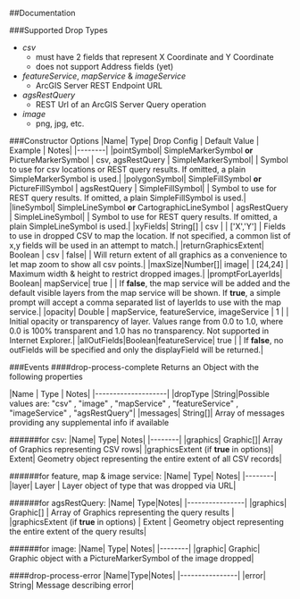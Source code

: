 ##Documentation

###Supported Drop Types

- _csv_
	- must have 2 fields that represent X Coordinate and Y Coordinate
	- does not support Address fields (yet)
- _featureService_, _mapService_ & _imageService_
	- ArcGIS Server REST Endpoint URL
- _agsRestQuery_
	- REST Url of an ArcGIS Server Query operation
- _image_ 
	- png, jpg, etc.
	
###Constructor Options
|Name| Type| Drop Config | Default Value | Example | Notes|
|--------|
|pointSymbol| SimpleMarkerSymbol __or__ PictureMarkerSymbol | csv, agsRestQuery | SimpleMarkerSymbol| | Symbol to use for csv locations or REST query results. If omitted, a plain SimpleMarkerSymbol is used.|
|polygonSymbol| SimpleFillSymbol __or__ PictureFillSymbol | agsRestQuery | SimpleFillSymbol| | Symbol to use for REST query results. If omitted, a plain SimpleFillSymbol is used.|
|lineSymbol| SimpleLineSymbol __or__ CartographicLineSymbol | agsRestQuery | SimpleLineSymbol| | Symbol to use for REST query results. If omitted, a plain SimpleLineSymbol is used.|
|xyFields| String[] | csv |  | ['X','Y'] | Fields to use in dropped CSV to map the location. If not specified, a common list of x,y fields will be used in an attempt to match.|
|returnGraphicsExtent| Boolean | csv | false| | Will return extent of all graphics as a convenience to let map zoom to show all csv points.|
|maxSize|Number[]| image|  | [24,24] | Maximum width & height to restrict dropped images.|
|promptForLayerIds| Boolean| mapService| true | | If __false__, the map service will be added and the default visible layers from the map service will be shown. If __true__, a simple prompt will accept a comma separated list of layerIds to use with the map service.|
|opacity| Double | mapService, featureService, imageService | 1 | | Initial opacity or transparency of layer. Values range from 0.0 to 1.0, where 0.0 is 100% transparent and 1.0 has no transparency. Not supported in Internet Explorer.|
|allOutFields|Boolean|featureService| true | | If __false__, no outFields will be specified and only the displayField will be returned.|


###Events
####drop-process-complete
Returns an Object with the following properties

|Name | Type | Notes|
|--------------------|
|dropType |String|Possible values are: "csv" , "image" , "mapService" , "featureService" , "imageService" , "agsRestQuery"|
|messages| String[]| Array of messages providing any supplemental info if available

######for csv:
|Name| Type| Notes|
|--------|
|graphics| Graphic[]| Array of Graphics representing CSV rows|
|graphicsExtent (if __true__ in options)| Extent| Geometry object representing the entire extent of all CSV records|

######for feature, map & image service:
|Name| Type| Notes|
|--------|
|layer| Layer | Layer object of type that was dropped via URL|

######for agsRestQuery:
|Name| Type|Notes|
|----------------|
|graphics| Graphic[] | Array of Graphics representing the query results |
|graphicsExtent (if __true__ in options) | Extent | Geometry object representing the entire extent of the query results|

######for image:
|Name| Type| Notes|
|--------|
|graphic| Graphic| Graphic object with a PictureMarkerSymbol of the image dropped|

####drop-process-error
|Name|Type|Notes|
|----------------|
|error| String| Message describing error|


